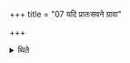 +++
title = "07 यदि प्रातःसवने ग्रावा"

+++

<details><summary>थिते</summary>

यदि प्रातःसवने ग्रावा शीर्येत पुरस्ताद्बहिष्पवमानाद्द्युतानस्य मारुतस्य ब्रह्मसाम्ना स्तुवीरन् ७
</details>
